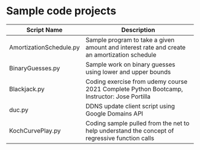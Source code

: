 # Sample code projects

Script Name             |Description
------------------------|-----------
AmortizationSchedule.py | Sample program to take a given amount and interest rate and create an amortization schedule  
BinaryGuesses.py        | Sample work on binary guesses using lower and upper bounds  
Blackjack.py            | Coding exercise from udemy course 2021 Complete Python Bootcamp, Instructor: Jose Portilla  
duc.py                  | DDNS update client script using Google Domains API  
KochCurvePlay.py        | Coding sample pulled from the net to help understand the concept of regressive function calls  
